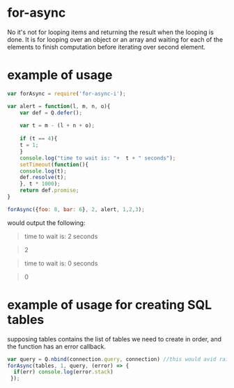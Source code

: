 # for-async
No it's not for looping items and returning the result when the looping is done. It is for looping over an object or an array and waiting for each of the elements to finish computation before iterating over second element.

# example of usage

```js
var forAsync = require('for-async-i');

var alert = function(l, m, n, o){
    var def = Q.defer();
    
    var t = m - (l + n + o);
    
    if (t == 4){
	t = 1;
    }
    console.log("time to wait is: "+  t + " seconds");
    setTimeout(function(){
	console.log(t);
	def.resolve(t);
    }, t * 1000);
    return def.promise;
}

forAsync({foo: 8, bar: 6}, 2, alert, 1,2,3);
```
would output the following:
> time to wait is: 2 seconds

> 2

> time to wait is: 0 seconds

>0


# example of usage for creating SQL tables 
supposing tables contains the list of tables we need to create in order, and the function has an error callback.

```js
var query = Q.nbind(connection.query, connection) //this would avid rainsing TypeError: cannot read property ...
forAsync(tables, 1, query, (error) => {
  if(err) console.log(error.stack)
 });
 ```
 
 
